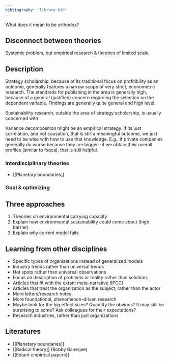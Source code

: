```yaml
---
bibliography: 'library.bib'
---
```


What does it mean to be orthodox?

## Disconnect between theories

Systemic problem, but empirical research & theories of limited scale.

## Description

Strategy scholarship, because of its traditional focus on profitibility as an outcome, generally features a narrow scope of very strict, econometric research. The standards for publishing in the area is generally high, because of a general (justified) concern regarding the selection on the dependent variable. Findings are generally quite general and high level.

Sustainability research, outside the area of strategy scholarship, is usually concerned with 

Variance decomposition might be an empirical strategy. If its just correlation, and not causation, that is still a meaningful outcome, we just need to be wise with how to use that knowledge. E.g., if private companies generally do worse because they are bigger--if we obtain their overall profiles (similar to fsqca), that is still helpful.

### Interdisciplinary theories

* [[Planetary boundaries]]

### Goal & optimizing 

## Three approaches

1. Theories on environmental carrying capacity
2. Explain how environmental sustainability could come about (high barrier)
3. Explain why current model fails

## Learning from other disciplines

* Specific types of organizations instead of generalized models
* Industry trends rather than universal trends
* Hot spots rather than universal observations
* Focus on description of problems or reality rather than solutions 
* Articles that fit with the extant meta-narrative (IPCC)
* Articles that treat the organization as the subject, rather than the actor
* More letters/research notes
* More foundational, phenomenon-driven research
* Maybe look for the big effect sizes? Quantify the obvious? It may still be surprising to some? Ask colleagues for their expectations?
* Research industries, rather than just organizations

## Literatures
* [[Planetary boundaries]]
* [[Radical theory]] (Bobby Banerjee)
* [[Extant empirical papers]]